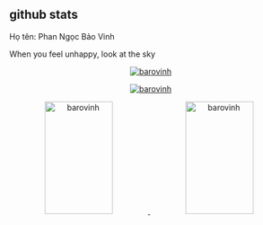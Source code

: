 
## github stats
<p>Họ tên: Phan Ngọc Bảo Vinh</p>
<p>When you feel unhappy, look at the sky </p>
<p>

<p align="center">
  <a href="https://github.com/barovinh">
    <img src="https://github-readme-streak-stats.herokuapp.com/?user=barovinh&theme=radical&hide_border=true" alt="barovinh"/>
  </a>
</p>
<p align="center">
  <a href="https://github.com/barovinh">
    <img src="http://github-profile-summary-cards.vercel.app/api/cards/profile-details?username=barovinh&theme=radical&" alt="barovinh"/>
  </a>
</p>
<div width="100%" align="center" style="display:inline">
  <a href="https://github.com/barovinh">
    <img alt="barovinh" src="https://denvercoder1-github-readme-stats.vercel.app/api?username=barovinh&show_icons=true&count_private=true&theme=radical&hide_border=true" width="49%" height="200px"/>
  </a>
  <a href="https://github.com/barovinh">
    <img alt="barovinh" src="https://denvercoder1-github-readme-stats.vercel.app/api/top-langs/?username=barovinh&langs_count=8&layout=compact&theme=radical&hide_border=true" width="49%" height="200px"/>
  </a>
</div>
<br/>

